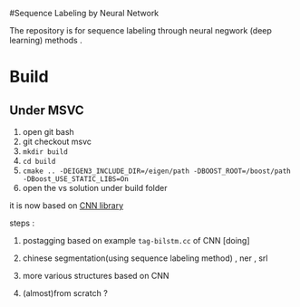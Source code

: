 #Sequence Labeling by Neural Network

The repository is for sequence labeling through neural negwork (deep learning) methods .

# Build

## Under MSVC

1. open git bash
4. git checkout msvc
5. `mkdir build`
6. `cd build`
7. `cmake .. -DEIGEN3_INCLUDE_DIR=/eigen/path -DBOOST_ROOT=/boost/path -DBoost_USE_STATIC_LIBS=On`
8. open the vs solution under build folder



it is now based on [CNN library](https://github.com/clab/cnn)

steps :

1. postagging based on example `tag-bilstm.cc` of CNN [doing]

2. chinese segmentation(using sequence labeling method) , ner , srl

3. more various structures based on CNN

4. (almost)from scratch ?


